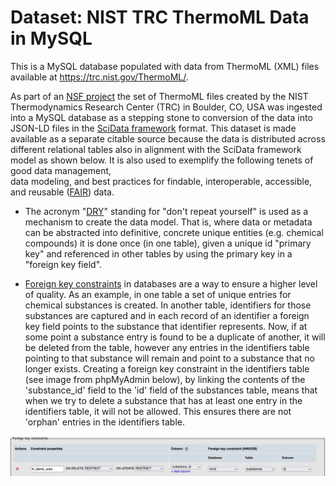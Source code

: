 # Dataset: NIST TRC ThermoML Data in MySQL
This is a MySQL database populated with data from ThermoML (XML) files available at https://trc.nist.gov/ThermoML/.

As part of an [NSF project](https://www.nsf.gov/awardsearch/showAward?AWD_ID=1835643) the set of ThermoML files created by the NIST Thermodynamics Research Center (TRC)
in Boulder, CO, USA was ingested into a MySQL database as a stepping stone to conversion of the data into
JSON-LD files in the [SciData framework](https://stuchalk.github.io/scidata/) format.  This dataset is made available as a separate citable source
because the data is distributed across different relational tables also in alignment with the SciData framework
model as shown below.  It is also used to exemplify the following tenets of good data management,  
data modeling, and best practices for findable, interoperable, accessible, and reusable ([FAIR](https://www.go-fair.org/)) data.

* The acronym "[DRY](https://en.wikipedia.org/wiki/Don%27t_repeat_yourself)" standing for "don't repeat yourself" is used as a mechanism to create the data model.
  That is, where data or metadata can be abstracted into definitive, concrete unique entities (e.g. 
  chemical compounds) it is done once (in one table), given a unique id "primary key" and referenced 
  in other tables by using the primary key in a "foreign key field".

* [Foreign key constraints](https://dev.mysql.com/doc/refman/5.7/en/create-table-foreign-keys.html) in databases are a 
  way to ensure a higher level of quality. As an example, in one table a set of unique entries for chemical substances 
  is created.  In another table, identifiers for those substances are captured and in each record of an identifier a 
  foreign key field points to the substance that identifier represents. Now, if at some point a substance entry is found
  to be a duplicate of another, it will be deleted from the table, however any entries in the identifiers table pointing
  to that substance will remain and point to a substance that no longer exists.  Creating a foreign key constraint in
  the identifiers table (see image from phpMyAdmin below), by linking the contents of the 'substance_id' field to the 'id' 
  field of the substances table, means that when we try to delete a substance that has at least one entry in the 
  identifiers table, it will not be allowed.  This ensures there are not 'orphan' entries in the identifiers table.

![eSampleSource Element](images/fkc_idents-%3Esubs.jpg)

[//]: # (### SciData data model diagram)

[//]: # (### Descriptions of fields in the database tables)

[//]: # (### Discussion of foreign key constraints)

[//]: # (### Discussion of ingestion script)

[//]: # (### Discussion of data validation scripts)

[//]: # (### Augmentation with additional metadata for compounds, systems, etc...)

[//]: # (### Representation of numeric values discussion &#40;from TRC data representation&#41;)

[//]: # (### Disclaimer)

[//]: # (### User Access)

[//]: # (The database contains one user account.  Username: admin, Password: password)
